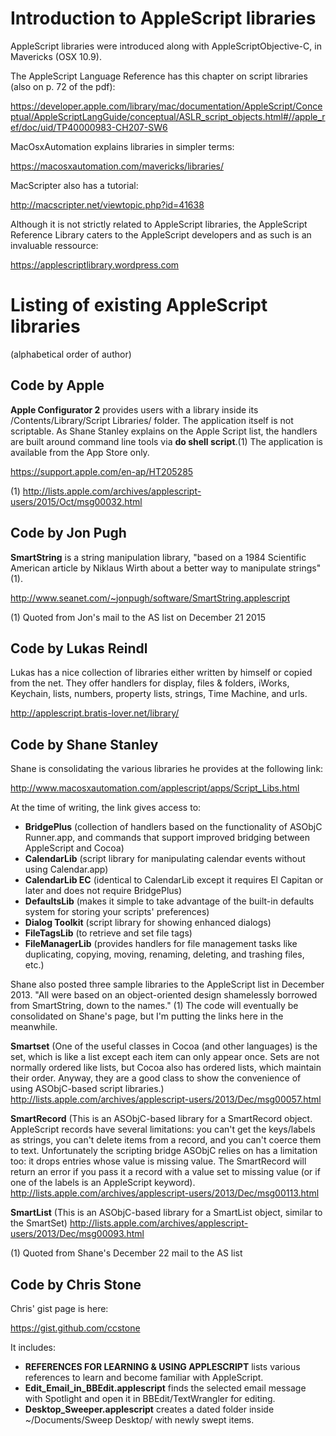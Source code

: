 # Introduction to AppleScript libraries

AppleScript libraries were introduced along with AppleScriptObjective-C, in Mavericks (OSX 10.9).

The AppleScript Language Reference has this chapter on script libraries (also on p. 72 of the pdf):

https://developer.apple.com/library/mac/documentation/AppleScript/Conceptual/AppleScriptLangGuide/conceptual/ASLR_script_objects.html#//apple_ref/doc/uid/TP40000983-CH207-SW6

MacOsxAutomation explains libraries in simpler terms:

https://macosxautomation.com/mavericks/libraries/

MacScripter also has a tutorial:

http://macscripter.net/viewtopic.php?id=41638

Although it is not strictly related to AppleScript libraries, the AppleScript Reference Library caters to the AppleScript developers and as such is an invaluable ressource:

https://applescriptlibrary.wordpress.com


# Listing of existing AppleScript libraries
(alphabetical order of author)

## Code by Apple

**Apple Configurator 2** provides users with a library inside its /Contents/Library/Script Libraries/ folder. The application itself is not scriptable. As Shane Stanley explains on the Apple Script list, the handlers are built around command line tools via **do shell script**.(1) The application is available from the App Store only.

https://support.apple.com/en-ap/HT205285

(1) http://lists.apple.com/archives/applescript-users/2015/Oct/msg00032.html

## Code by Jon Pugh

**SmartString** is a string manipulation library, "based on a 1984 Scientific American article by Niklaus Wirth about a better way to manipulate strings" (1).

http://www.seanet.com/~jonpugh/software/SmartString.applescript

(1) Quoted from Jon's mail to the AS list on December 21 2015

## Code by Lukas Reindl

Lukas has a nice collection of libraries either written by himself or copied from the net. They offer handlers for display, files & folders, iWorks, Keychain, lists, numbers, property lists, strings, Time Machine, and urls.

http://applescript.bratis-lover.net/library/

## Code by Shane Stanley

Shane is consolidating the various libraries he provides at the following link:

http://www.macosxautomation.com/applescript/apps/Script_Libs.html

At the time of writing, the link gives access to:
* **BridgePlus** (collection of handlers based on the functionality of ASObjC Runner.app, and commands that support improved bridging between AppleScript and Cocoa)
* **CalendarLib** (script library for manipulating calendar events without using Calendar.app)
* **CalendarLib EC** (identical to CalendarLib except it requires El Capitan or later and does not require BridgePlus)
* **DefaultsLib** (makes it simple to take advantage of the built-in defaults system for storing your scripts' preferences)
* **Dialog Toolkit** (script library for showing enhanced dialogs)
* **FileTagsLib** (to retrieve and set file tags)
* **FileManagerLib** (provides handlers for file management tasks like duplicating, copying, moving, renaming, deleting, and trashing files, etc.)

Shane also posted three sample libraries to the AppleScript list in December 2013. "All were based on an object-oriented design shamelessly borrowed from SmartString, down to the names." (1) The code will eventually be consolidated on Shane's page, but I'm putting the links here in the meanwhile.

**Smartset** (One of the useful classes in Cocoa (and other languages) is the set, which is like a list except each item can only appear once. Sets are not normally ordered like lists, but Cocoa also has ordered lists, which maintain their order. Anyway, they are a good class to show the convenience of using ASObjC-based script libraries.)
http://lists.apple.com/archives/applescript-users/2013/Dec/msg00057.html

**SmartRecord** (This is an ASObjC-based library for a SmartRecord object. AppleScript records have several limitations: you can't get the keys/labels as strings, you can't delete items from a record, and you can't coerce them to text. Unfortunately the scripting bridge ASObjC relies on has a limitation too: it drops entries whose value is missing value. The SmartRecord will return an error if you pass it a record with a value set to missing value (or if one of the labels is an AppleScript keyword).
http://lists.apple.com/archives/applescript-users/2013/Dec/msg00113.html

**SmartList** (This is an ASObjC-based library for a SmartList object, similar to the SmartSet)
http://lists.apple.com/archives/applescript-users/2013/Dec/msg00093.html

(1) Quoted from Shane's December 22 mail to the AS list

## Code by Chris Stone

Chris' gist page is here:

https://gist.github.com/ccstone

It includes:
* **REFERENCES FOR LEARNING & USING APPLESCRIPT** lists various references to learn and become familiar with AppleScript.
* **Edit_Email_in_BBEdit.applescript** finds the selected email message with Spotlight and open it in BBEdit/TextWrangler for editing.
* **Desktop_Sweeper.applescript** creates a dated folder inside ~/Documents/Sweep Desktop/ with newly swept items.

